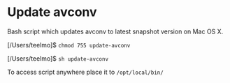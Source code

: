 # Update avconv

Bash script which updates avconv to latest snapshot version on Mac OS X.

[/Users/teelmo]$ `chmod 755 update-avconv`

[/Users/teelmo]$ `sh update-avconv`

To access script anywhere place it to `/opt/local/bin/`
